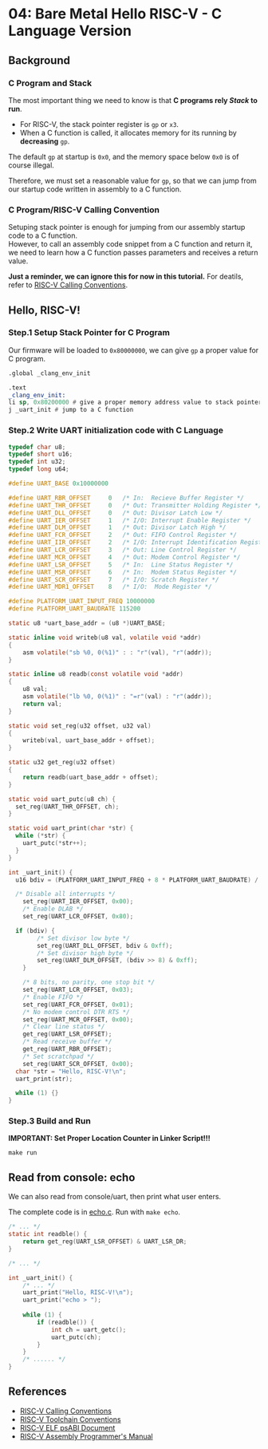 # 04: Bare Metal Hello RISC-V - C Language Version

## Background

### C Program and Stack
The most important thing we need to know is that **C programs rely _Stack_ to run**.  

- For RISC-V, the stack pointer register is `gp` or `x3`. 
- When a C function is called, it allocates memory for its running by **decreasing** `gp`.  

The default `gp` at startup is `0x0`, and the memory space below `0x0` is of course illegal.  

Therefore, we must set a reasonable value for `gp`, so that we can jump from our startup code written in assembly to a C function.  

### C Program/RISC-V Calling Convention

Setuping stack pointer is enough for jumping from our assembly startup code to a C function.  
However, to call an assembly code snippet from a C function and return it, we need to learn how a C function passes parameters and receives a return value.  

**Just a reminder, we can ignore this for now in this tutorial.** For deatils, refer to [RISC-V Calling Conventions](https://github.com/riscv-non-isa/riscv-elf-psabi-doc/blob/master/riscv-cc.adoc).  

## Hello, RISC-V!

### Step.1 Setup Stack Pointer for C Program

Our firmware will be loaded to `0x80000000`, we can give `gp` a proper value for C program.  

```asm
.global _clang_env_init

.text
_clang_env_init:
li sp, 0x80200000 # give a proper memory address value to stack pointer
j _uart_init # jump to a C function

```

### Step.2 Write UART initialization code with **C Language**

```c
typedef char u8;
typedef short u16;
typedef int u32;
typedef long u64;

#define UART_BASE 0x10000000

#define UART_RBR_OFFSET		0	/* In:  Recieve Buffer Register */
#define UART_THR_OFFSET		0	/* Out: Transmitter Holding Register */
#define UART_DLL_OFFSET		0	/* Out: Divisor Latch Low */
#define UART_IER_OFFSET		1	/* I/O: Interrupt Enable Register */
#define UART_DLM_OFFSET		1	/* Out: Divisor Latch High */
#define UART_FCR_OFFSET		2	/* Out: FIFO Control Register */
#define UART_IIR_OFFSET		2	/* I/O: Interrupt Identification Register */
#define UART_LCR_OFFSET		3	/* Out: Line Control Register */
#define UART_MCR_OFFSET		4	/* Out: Modem Control Register */
#define UART_LSR_OFFSET		5	/* In:  Line Status Register */
#define UART_MSR_OFFSET		6	/* In:  Modem Status Register */
#define UART_SCR_OFFSET		7	/* I/O: Scratch Register */
#define UART_MDR1_OFFSET	8	/* I/O:  Mode Register */

#define PLATFORM_UART_INPUT_FREQ 10000000
#define PLATFORM_UART_BAUDRATE 115200

static u8 *uart_base_addr = (u8 *)UART_BASE;

static inline void writeb(u8 val, volatile void *addr)
{
	asm volatile("sb %0, 0(%1)" : : "r"(val), "r"(addr));
}

static inline u8 readb(const volatile void *addr)
{
	u8 val;
	asm volatile("lb %0, 0(%1)" : "=r"(val) : "r"(addr));
	return val;
}

static void set_reg(u32 offset, u32 val)
{
	writeb(val, uart_base_addr + offset);
}

static u32 get_reg(u32 offset)
{
	return readb(uart_base_addr + offset);
}

static void uart_putc(u8 ch) {
  set_reg(UART_THR_OFFSET, ch);
}

static void uart_print(char *str) {
  while (*str) {
    uart_putc(*str++);
  }
}

int _uart_init() {
  u16 bdiv = (PLATFORM_UART_INPUT_FREQ + 8 * PLATFORM_UART_BAUDRATE) / (16 * PLATFORM_UART_BAUDRATE);

  /* Disable all interrupts */
	set_reg(UART_IER_OFFSET, 0x00);
	/* Enable DLAB */
	set_reg(UART_LCR_OFFSET, 0x80);

  if (bdiv) {
		/* Set divisor low byte */
		set_reg(UART_DLL_OFFSET, bdiv & 0xff);
		/* Set divisor high byte */
		set_reg(UART_DLM_OFFSET, (bdiv >> 8) & 0xff);
	}

	/* 8 bits, no parity, one stop bit */
	set_reg(UART_LCR_OFFSET, 0x03);
	/* Enable FIFO */
	set_reg(UART_FCR_OFFSET, 0x01);
	/* No modem control DTR RTS */
	set_reg(UART_MCR_OFFSET, 0x00);
	/* Clear line status */
	get_reg(UART_LSR_OFFSET);
	/* Read receive buffer */
	get_reg(UART_RBR_OFFSET);
	/* Set scratchpad */
	set_reg(UART_SCR_OFFSET, 0x00);
  char *str = "Hello, RISC-V!\n";
  uart_print(str);

  while (1) {}
}
```

### Step.3 Build and Run

**IMPORTANT: Set Proper Location Counter in Linker Script!!!**

```
make run
```

## Read from console: echo

We can also read from console/uart, then print what user enters.  

The complete code is in [echo.c](echo.c). Run with `make echo`.  

```c
/* ... */
static int readble() {
	return get_reg(UART_LSR_OFFSET) & UART_LSR_DR;
}

/* ... */

int _uart_init() {
	/* ... */
	uart_print("Hello, RISC-V!\n");
	uart_print("echo > ");
	
	while (1) {
		if (readble()) {
			int ch = uart_getc();
			uart_putc(ch);
		}
	}
	/* ...... */
}
```

## References

- [RISC-V Calling Conventions](https://github.com/riscv-non-isa/riscv-elf-psabi-doc/blob/master/riscv-cc.adoc)
- [RISC-V Toolchain Conventions](https://github.com/riscv-non-isa/riscv-toolchain-conventions)
- [RISC-V ELF psABI Document](https://github.com/riscv-non-isa/riscv-elf-psabi-doc)
- [RISC-V Assembly Programmer's Manual](https://github.com/riscv-non-isa/riscv-asm-manual/blob/master/riscv-asm.md)